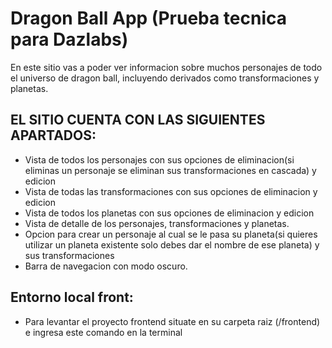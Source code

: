 
# Dragon Ball App (Prueba tecnica para Dazlabs)

En este sitio vas a poder ver informacion sobre muchos personajes de todo el universo de dragon ball, incluyendo derivados como transformaciones y planetas.

## EL SITIO CUENTA CON LAS SIGUIENTES APARTADOS:

- Vista de todos los personajes con sus opciones de eliminacion(si eliminas un personaje se eliminan sus transformaciones en cascada) y edicion
- Vista de todas las transformaciones con sus opciones de eliminacion y edicion
- Vista de todos los planetas con sus opciones de eliminacion y edicion
- Vista de detalle de los personajes, transformaciones y planetas.
- Opcion para crear un personaje al cual se le pasa su planeta(si quieres utilizar un planeta existente solo debes dar el nombre de ese planeta) y sus transformaciones
- Barra de navegacion con modo oscuro. 

## Entorno local front:

- Para levantar el proyecto frontend situate en su carpeta raiz (/frontend) e ingresa este comando en la terminal
